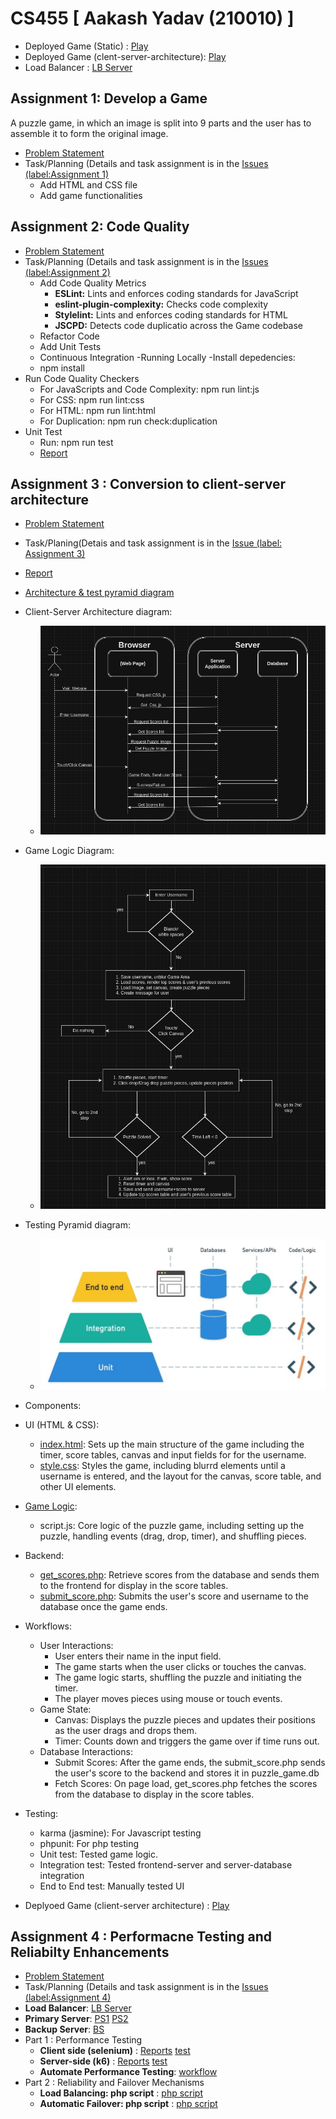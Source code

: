 # CS455 [ Aakash Yadav (210010) ]
- Deployed Game (Static) : [Play](https://harshitptl21.github.io/CS455/)
- Deployed Game (clent-server-architecture): [Play](http://cs455.000.pe/)
- Load Balancer : [LB Server](https://home.iitk.ac.in/~harshitptl21/load.php)

## Assignment 1: Develop a Game
A puzzle game, in which an image is split into 9 parts and the user has to assemble it to form the original image.
- [Problem Statement](https://github.com/aakashyadav718/Software-Engineering/blob/main/Problem_Statements/Assignment_1.pdf)
- Task/Planning (Details and task assignment is in the [Issues (label:Assignment 1)](https://github.com/harshitptl21/CS455/issues?q=is%3Aissue+label%3A%22Assignment+1%22) 
  - Add HTML and CSS file
  - Add game functionalities

## Assignment 2: Code Quality
- [Problem Statement](https://github.com/aakashyadav718/Software-Engineering/blob/main/Problem_Statements/Assignment_2.pdf)
- Task/Planning (Details and task assignment is in the [Issues (label:Assignment 2)](https://github.com/harshitptl21/CS455/issues?q=is%3Aissue+label%3A%22Assignment+2%22)
  - Add Code Quality Metrics
    - **ESLint:** Lints and enforces coding standards for JavaScript
    - **eslint-plugin-complexity:** Checks code complexity
    - **Stylelint:** Lints and enforces coding standards for HTML
    - **JSCPD:** Detects code duplicatio across the Game codebase
  - Refactor Code
  - Add Unit Tests
  - Continuous Integration
-Running Locally
 -Install depedencies:
   - npm install
 - Run Code Quality Checkers
    - For JavaScripts and Code Complexity: npm run lint:js
    - For CSS: npm run lint:css
    - For HTML: npm run lint:html
    - For Duplication: npm run check:duplication
  - Unit Test
    - Run: npm run test
    - [Report](https://github.com/aakashyadav718/Software-Engineering/blob/main/coverage/Chrome%20Headless%20128.0.0.0/index.htm)

## Assignment 3 : Conversion to client-server architecture  
- [Problem Statement](https://github.com/aakashyadav718/Software-Engineering/blob/main/Problem_Statements/Assignment_3.pdf)
- Task/Planing(Detais and task assignment is in the [Issue (label: Assignment 3)](https://github.com/harshitptl21/CS455/issues?q=is%3Aissue+label%3A%22Assignment+3%22)
- [Report](https://github.com/aakashyadav718/Software-Engineering/blob/main/coverage/Chrome%20Headless%20129.0.0.0/index.html)
- [Architecture & test pyramid diagram ](https://github.com/aakashyadav718/Software-Engineering/tree/main/Diagrams)
- Client-Server Architecture diagram:
    - ![Client-Server Architecture Diagram](https://github.com/aakashyadav718/Software-Engineering/blob/main/Diagrams/architecture.png)
- Game Logic Diagram:
    - ![Game Logic Diagram](https://github.com/aakashyadav718/Software-Engineering/blob/main/Diagrams/game.png)
- Testing Pyramid diagram:
    - ![Testing Diagram](https://github.com/aakashyadav718/Software-Engineering/blob/main/Diagrams/testing%20pyramid.jpg)
- Components:
 - UI (HTML & CSS):
    - [index.html](https://github.com/aakashyadav718/Software-Engineering/blob/main/index.html): Sets up the main structure of the game including the timer, score tables, canvas and input fields for
      for the username.
    - [style.css](https://github.com/aakashyadav718/Software-Engineering/blob/main/Game/style.css): Styles the game, including blurrd elements until a username is entered, and the layout for the canvas, score table, and other UI elements.
 - [Game Logic](https://github.com/aakashyadav718/Software-Engineering/blob/main/Game/script.js):
    - script.js: Core logic of the puzzle game, including setting up the puzzle, handling events (drag, drop, timer), and shuffling pieces.
 - Backend:
    - [get_scores.php](https://github.com/aakashyadav718/Software-Engineering/blob/main/Game/get_scores.php): Retrieve scores from the database and sends them to the frontend for display in the score tables.
    - [submit_score.php](https://github.com/aakashyadav718/Software-Engineering/blob/main/Game/submit_score.php): Submits the user's score and username to the database once the game ends.

- Workflows:
   - User Interactions:
      - User enters their name in the input field.
      - The game starts when the user clicks or touches the canvas.
      - The game logic starts, shuffling the puzzle and initiating the timer.
      - The player moves pieces using mouse or touch events.
    - Game State:
      - Canvas: Displays the puzzle pieces and updates their positions as the user drags and drops them.
      - Timer: Counts down and triggers the game over if time runs out.
    - Database Interactions:
       - Submit Scores: After the game ends, the submit_score.php sends the user's score to the backend and stores it in puzzle_game.db
       - Fetch Scores: On page load, get_scores.php fetches the scores from the database to display in the score tables.

- Testing:
   - karma (jasmine): For Javascript testing
   - phpunit: For php testing
   - Unit test: Tested game logic.
   - Integration test: Tested frontend-server and server-database integration
   - End to End test: Manually tested UI
- Deplyoed Game (client-server architecture) : [Play](http://cs455.000.pe/)


## Assignment 4 : Performacne Testing and Reliabilty Enhancements 

- [Problem Statement](https://github.com/aakashyadav718/Software-Engineering/blob/main/Problem_Statements/Assignment_4.pdf)
- Task/Planning (Details and task assignment is in the [Issues (label:Assignment 4)](https://github.com/harshitptl21/CS455/issues?q=is%3Aissue+label%3A%22Assignment+4%22)
- **Load Balancer**: [LB Server](https://home.iitk.ac.in/~harshitptl21/load.php)
- **Primary Server**: [PS1](http://cs455.000.pe/) [PS2](http://1cs455.000.pe/)
- **Backup Server**: [BS](http://cs455-backup.000.pe/)
- Part 1 : Performance Testing
   - **Client side (selenium)** : [Reports](https://github.com/aakashyadav718/Software-Engineering/tree/main/perfTest/result/client) [test](https://github.com/aakashyadav718/Software-Engineering/blob/main/perfTest/client.py)
   - **Server-side (k6)** : [Reports](https://github.com/aakashyadav718/Software-Engineering/tree/main/perfTest/result/server) [test](https://github.com/aakashyadav718/Software-Engineering/blob/main/perfTest/server.js)
   - **Automate Performance Testing**: [workflow](https://github.com/aakashyadav718/Software-Engineering/blob/main/.github/workflow/autoPerfTest.yml)
- Part 2 : Reliability and Failover Mechanisms
   - **Load Balancing: php script** : [php script](https://github.com/aakashyadav718/Software-Engineering/blob/main/load_balancer.php)
   - **Automatic Failover: php script** : [php script](https://github.com/aakashyadav718/Software-Engineering/blob/main/load_balancer.php)
   

